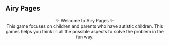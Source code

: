 ## Airy Pages 

<p align="center">
    ✨ Welcome to Airy Pages ✨ <br />
    This game focuses on children and parents who have autistic children. This games helps you think in all the possible aspects to solve the problem in the fun way.
</p>
<br />
